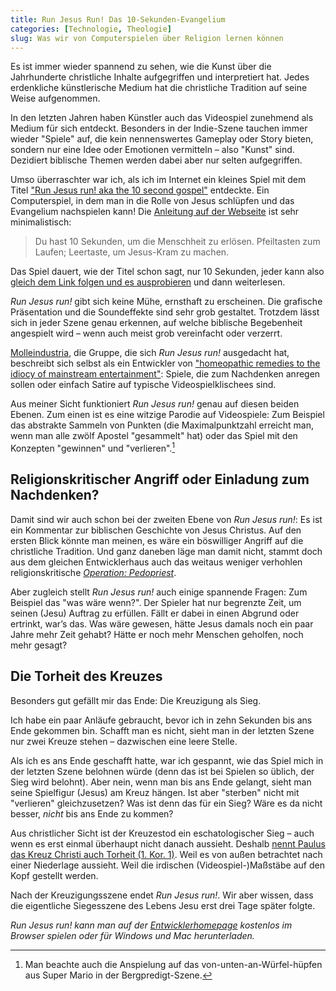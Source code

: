 ```yaml
---
title: Run Jesus Run! Das 10-Sekunden-Evangelium
categories: [Technologie, Theologie]
slug: Was wir von Computerspielen über Religion lernen können
---
```


Es ist immer wieder spannend zu sehen, wie die Kunst über die Jahrhunderte christliche Inhalte aufgegriffen und interpretiert hat. Jedes erdenkliche künstlerische Medium hat die christliche Tradition auf seine Weise aufgenommen. 

In den letzten Jahren haben Künstler auch das Videospiel zunehmend als Medium für sich entdeckt. Besonders in der Indie-Szene tauchen immer wieder "Spiele" auf, die kein nennenswertes Gameplay oder Story bieten, sondern nur eine Idee oder Emotionen vermitteln – also "Kunst" sind. Dezidiert biblische Themen werden dabei aber nur selten aufgegriffen.

Umso überraschter war ich, als ich im Internet ein kleines Spiel mit dem Titel ["Run Jesus run! aka the 10 second gospel"](http://www.molleindustria.org/runjesusrun/run_jesus_run.html) entdeckte. Ein Computerspiel, in dem man in die Rolle von Jesus schlüpfen und das Evangelium nachspielen kann! Die [Anleitung auf der Webseite](http://www.molleindustria.org/runjesusrun/run_jesus_run.html) ist sehr minimalistisch:

> Du hast 10 Sekunden, um die Menschheit zu erlösen.
Pfeiltasten zum Laufen; Leertaste, um Jesus-Kram zu machen. 

Das Spiel dauert, wie der Titel schon sagt, nur 10 Sekunden, jeder kann also [gleich dem Link folgen und es ausprobieren](http://molleindustria.org/runjesusrun/run_jesus_run.html) und dann weiterlesen.

*Run Jesus run!* gibt sich keine Mühe, ernsthaft zu erscheinen. Die grafische Präsentation und die Soundeffekte sind sehr grob gestaltet. Trotzdem lässt sich in jeder Szene genau erkennen, auf welche biblische Begebenheit angespielt wird – wenn auch meist grob vereinfacht oder verzerrt.

[Molleindustria](http://www.molleindustria.org/blog/about/), die Gruppe, die sich *Run Jesus run!* ausgedacht hat, beschreibt sich selbst als ein Entwickler von ["homeopathic remedies to the idiocy of mainstream entertainment"](http://www.molleindustria.org/blog/about/): Spiele, die zum Nachdenken anregen sollen oder einfach Satire auf typische Videospielklischees sind.

Aus meiner Sicht funktioniert *Run Jesus run!* genau auf diesen beiden Ebenen. Zum einen ist es eine witzige Parodie auf Videospiele: Zum Beispiel das abstrakte Sammeln von Punkten (die Maximalpunktzahl erreicht man, wenn man alle zwölf Apostel "gesammelt" hat) oder das Spiel mit den Konzepten "gewinnen" und "verlieren".[^mario]

[^mario]: Man beachte auch die Anspielung auf das von-unten-an-Würfel-hüpfen aus Super Mario in der Bergpredigt-Szene.

## Religionskritischer Angriff oder Einladung zum Nachdenken?

Damit sind wir auch schon bei der zweiten Ebene von *Run Jesus run!*: Es ist ein Kommentar zur biblischen Geschichte von Jesus Christus. Auf den ersten Blick könnte man meinen, es wäre ein böswilliger Angriff auf die christliche Tradition. Und ganz daneben läge man damit nicht, stammt doch aus dem gleichen Entwicklerhaus auch das weitaus weniger verhohlen religionskritische *[Operation: Pedopriest](http://www.molleindustria.org/en/operation-pedopriest/)*. 

Aber zugleich stellt *Run Jesus run!* auch einige spannende Fragen: Zum Beispiel das "was wäre wenn?". Der Spieler hat nur begrenzte Zeit, um seinen (Jesu) Auftrag zu erfüllen. Fällt er dabei in einen Abgrund oder ertrinkt, war’s das. Was wäre gewesen, hätte Jesus damals noch ein paar Jahre mehr Zeit gehabt? Hätte er noch mehr Menschen geholfen, noch mehr gesagt?

## Die Torheit des Kreuzes

Besonders gut gefällt mir das Ende: Die Kreuzigung als Sieg. 

Ich habe ein paar Anläufe gebraucht, bevor ich in zehn Sekunden bis ans Ende gekommen bin. Schafft man es nicht, sieht man in der letzten Szene nur zwei Kreuze stehen – dazwischen eine leere Stelle.

Als ich es ans Ende geschafft hatte, war ich gespannt, wie das Spiel mich in der letzten Szene belohnen würde (denn das ist bei Spielen so üblich, der Sieg wird belohnt). Aber nein, wenn man bis ans Ende gelangt, sieht man seine Spielfigur (Jesus) am Kreuz hängen. Ist aber "sterben" nicht mit "verlieren" gleichzusetzen? Was ist denn das für ein Sieg? Wäre es da nicht besser, *nicht* bis ans Ende zu kommen?

Aus christlicher Sicht ist der Kreuzestod ein eschatologischer Sieg – auch wenn es erst einmal überhaupt nicht danach aussieht. Deshalb [nennt Paulus das Kreuz Christi auch Torheit (1. Kor. 1)](http://www.bibleserver.com/text/LUT/1.Korinther1). Weil es von außen betrachtet nach einer Niederlage aussieht. Weil die irdischen (Videospiel-)Maßstäbe auf den Kopf gestellt werden. 

Nach der Kreuzigungsszene endet *Run Jesus run!*. Wir aber wissen, dass die eigentliche Siegesszene des Lebens Jesu erst drei Tage später folgte.

*Run Jesus run! kann man auf der [Entwicklerhomepage](http://www.molleindustria.org/runjesusrun/run_jesus_run.html) kostenlos im Browser spielen oder für Windows und Mac herunterladen.*